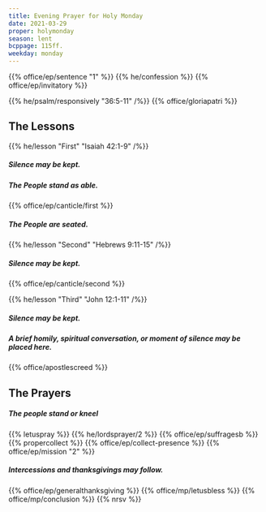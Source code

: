 ```yaml
---
title: Evening Prayer for Holy Monday
date: 2021-03-29
proper: holymonday
season: lent
bcppage: 115ff.
weekday: monday
---
```

{{% office/ep/sentence "1" %}}
{{% he/confession %}}
{{% office/ep/invitatory %}}

{{% he/psalm/responsively "36:5-11" /%}}
{{% office/gloriapatri %}}

## The Lessons
{{% he/lesson "First" "Isaiah 42:1-9" /%}}

##### Silence may be kept.
##### The People stand as able.
{{% office/ep/canticle/first %}}
##### The People are seated.

{{% he/lesson "Second"  "Hebrews 9:11-15" /%}}

##### Silence may be kept.
{{% office/ep/canticle/second %}}

{{% he/lesson "Third" "John 12:1-11" /%}}

##### Silence may be kept.
##### A brief homily, spiritual conversation, or moment of silence may be placed here.

{{% office/apostlescreed %}}

## The Prayers
##### The people stand or kneel
{{% letuspray %}}
{{% he/lordsprayer/2 %}}
{{% office/ep/suffragesb %}}
{{% propercollect %}}
{{% office/ep/collect-presence %}}
{{% office/ep/mission "2" %}}
##### Intercessions and thanksgivings may follow.

{{% office/ep/generalthanksgiving %}}
{{% office/mp/letusbless %}}
{{% office/mp/conclusion %}}
{{% nrsv %}}
